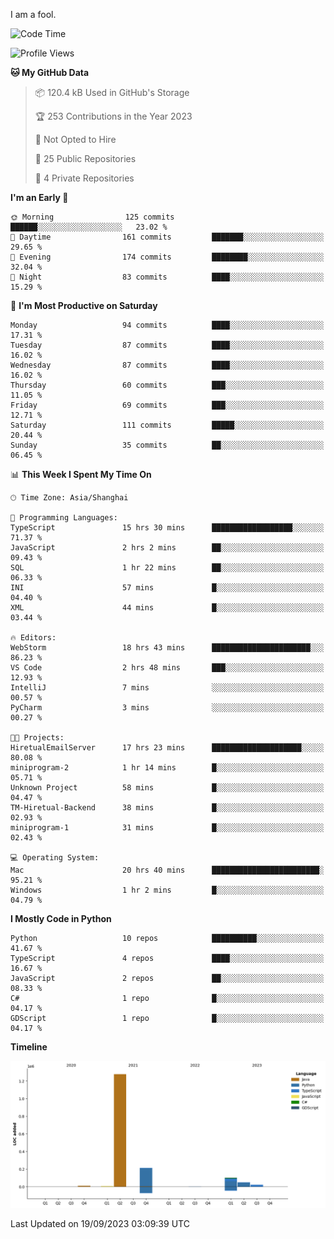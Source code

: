 I am a fool.

<!--START_SECTION:waka-->
![Code Time](http://img.shields.io/badge/Code%20Time-712%20hrs%2013%20mins-blue)

![Profile Views](http://img.shields.io/badge/Profile%20Views-2-blue)

**🐱 My GitHub Data** 

> 📦 120.4 kB Used in GitHub's Storage 
 > 
> 🏆 253 Contributions in the Year 2023
 > 
> 🚫 Not Opted to Hire
 > 
> 📜 25 Public Repositories 
 > 
> 🔑 4 Private Repositories 
 > 
**I'm an Early 🐤** 

```text
🌞 Morning                125 commits         ██████░░░░░░░░░░░░░░░░░░░   23.02 % 
🌆 Daytime                161 commits         ███████░░░░░░░░░░░░░░░░░░   29.65 % 
🌃 Evening                174 commits         ████████░░░░░░░░░░░░░░░░░   32.04 % 
🌙 Night                  83 commits          ████░░░░░░░░░░░░░░░░░░░░░   15.29 % 
```
📅 **I'm Most Productive on Saturday** 

```text
Monday                   94 commits          ████░░░░░░░░░░░░░░░░░░░░░   17.31 % 
Tuesday                  87 commits          ████░░░░░░░░░░░░░░░░░░░░░   16.02 % 
Wednesday                87 commits          ████░░░░░░░░░░░░░░░░░░░░░   16.02 % 
Thursday                 60 commits          ███░░░░░░░░░░░░░░░░░░░░░░   11.05 % 
Friday                   69 commits          ███░░░░░░░░░░░░░░░░░░░░░░   12.71 % 
Saturday                 111 commits         █████░░░░░░░░░░░░░░░░░░░░   20.44 % 
Sunday                   35 commits          ██░░░░░░░░░░░░░░░░░░░░░░░   06.45 % 
```


📊 **This Week I Spent My Time On** 

```text
🕑︎ Time Zone: Asia/Shanghai

💬 Programming Languages: 
TypeScript               15 hrs 30 mins      ██████████████████░░░░░░░   71.37 % 
JavaScript               2 hrs 2 mins        ██░░░░░░░░░░░░░░░░░░░░░░░   09.43 % 
SQL                      1 hr 22 mins        ██░░░░░░░░░░░░░░░░░░░░░░░   06.33 % 
INI                      57 mins             █░░░░░░░░░░░░░░░░░░░░░░░░   04.40 % 
XML                      44 mins             █░░░░░░░░░░░░░░░░░░░░░░░░   03.44 % 

🔥 Editors: 
WebStorm                 18 hrs 43 mins      ██████████████████████░░░   86.23 % 
VS Code                  2 hrs 48 mins       ███░░░░░░░░░░░░░░░░░░░░░░   12.93 % 
IntelliJ                 7 mins              ░░░░░░░░░░░░░░░░░░░░░░░░░   00.57 % 
PyCharm                  3 mins              ░░░░░░░░░░░░░░░░░░░░░░░░░   00.27 % 

🐱‍💻 Projects: 
HiretualEmailServer      17 hrs 23 mins      ████████████████████░░░░░   80.08 % 
miniprogram-2            1 hr 14 mins        █░░░░░░░░░░░░░░░░░░░░░░░░   05.71 % 
Unknown Project          58 mins             █░░░░░░░░░░░░░░░░░░░░░░░░   04.47 % 
TM-Hiretual-Backend      38 mins             █░░░░░░░░░░░░░░░░░░░░░░░░   02.93 % 
miniprogram-1            31 mins             █░░░░░░░░░░░░░░░░░░░░░░░░   02.43 % 

💻 Operating System: 
Mac                      20 hrs 40 mins      ████████████████████████░   95.21 % 
Windows                  1 hr 2 mins         █░░░░░░░░░░░░░░░░░░░░░░░░   04.79 % 
```

**I Mostly Code in Python** 

```text
Python                   10 repos            ██████████░░░░░░░░░░░░░░░   41.67 % 
TypeScript               4 repos             ████░░░░░░░░░░░░░░░░░░░░░   16.67 % 
JavaScript               2 repos             ██░░░░░░░░░░░░░░░░░░░░░░░   08.33 % 
C#                       1 repo              █░░░░░░░░░░░░░░░░░░░░░░░░   04.17 % 
GDScript                 1 repo              █░░░░░░░░░░░░░░░░░░░░░░░░   04.17 % 
```



**Timeline**

![Lines of Code chart](https://raw.githubusercontent.com/VeejaLiu/VeejaLiu/master/assets/bar_graph.png)


 Last Updated on 19/09/2023 03:09:39 UTC
<!--END_SECTION:waka-->

